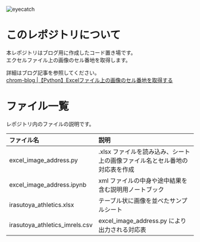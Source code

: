 ![eyecatch](https://github.com/user-attachments/assets/cade13fd-7f4d-40a6-a9b6-579a0e73109b)

# このレポジトリについて

本レポジトリはブログ用に作成したコード置き場です。  
エクセルファイル上の画像のセル番地を取得します。  

詳細はブログ記事を参照してください。  
[chrom-blog |【Python】Excelファイル上の画像のセル番地を取得する](https://chrom-blog.com/how-to-get-image-address/)


# ファイル一覧
レポジトリ内のファイルの説明です。

| ファイル名 | 説明 |  
| :-- | :-- |  
| excel_image_address.py | .xlsx ファイルを読み込み、シート上の画像ファイル名とセル番地の対応表を作成 |  
| excel_image_address.ipynb | xml ファイルの中身や途中結果を含む説明用ノートブック|  
| irasutoya_athletics.xlsx | テーブル状に画像を並べたサンプルシート |  
| irasutoya_athletics_imrels.csv | excel_image_address.py により出力される対応表 |  
